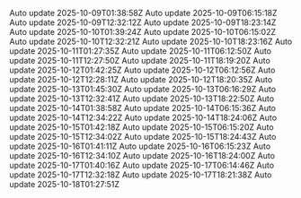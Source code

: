 Auto update 2025-10-09T01:38:58Z
Auto update 2025-10-09T06:15:18Z
Auto update 2025-10-09T12:32:12Z
Auto update 2025-10-09T18:23:14Z
Auto update 2025-10-10T01:39:24Z
Auto update 2025-10-10T06:15:02Z
Auto update 2025-10-10T12:32:21Z
Auto update 2025-10-10T18:23:16Z
Auto update 2025-10-11T01:27:35Z
Auto update 2025-10-11T06:12:50Z
Auto update 2025-10-11T12:27:50Z
Auto update 2025-10-11T18:19:20Z
Auto update 2025-10-12T01:42:25Z
Auto update 2025-10-12T06:12:56Z
Auto update 2025-10-12T12:28:11Z
Auto update 2025-10-12T18:20:35Z
Auto update 2025-10-13T01:45:30Z
Auto update 2025-10-13T06:16:29Z
Auto update 2025-10-13T12:32:41Z
Auto update 2025-10-13T18:22:50Z
Auto update 2025-10-14T01:38:58Z
Auto update 2025-10-14T06:15:36Z
Auto update 2025-10-14T12:34:22Z
Auto update 2025-10-14T18:24:06Z
Auto update 2025-10-15T01:42:18Z
Auto update 2025-10-15T06:15:20Z
Auto update 2025-10-15T12:34:02Z
Auto update 2025-10-15T18:24:43Z
Auto update 2025-10-16T01:41:11Z
Auto update 2025-10-16T06:15:23Z
Auto update 2025-10-16T12:34:10Z
Auto update 2025-10-16T18:24:00Z
Auto update 2025-10-17T01:40:16Z
Auto update 2025-10-17T06:14:46Z
Auto update 2025-10-17T12:32:18Z
Auto update 2025-10-17T18:21:38Z
Auto update 2025-10-18T01:27:51Z
